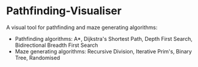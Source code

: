 # Pathfinding-Visualiser
A visual tool for pathfinding and maze generating algorithms:
- Pathfinding algorithms: A*, Dijkstra's Shortest Path, Depth First Search, Bidirectional Breadth First Search
- Maze generating algorithms: Recursive Division, Iterative Prim's, Binary Tree, Randomised 
